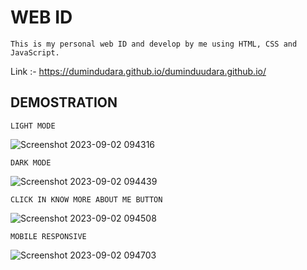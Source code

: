 # WEB ID 
 
    This is my personal web ID and develop by me using HTML, CSS and JavaScript.
Link :- https://dumindudara.github.io/duminduudara.github.io/  

## DEMOSTRATION  
    LIGHT MODE
![Screenshot 2023-09-02 094316](https://github.com/DumindUdara/duminduudara.github.io/assets/98957798/0a00ef59-8967-4cd3-b133-a2b3f4f5ea9f)

    DARK MODE
![Screenshot 2023-09-02 094439](https://github.com/DumindUdara/duminduudara.github.io/assets/98957798/de69bfcc-6ac2-4dc7-9f4f-d2d3acb875a7)

    CLICK IN KNOW MORE ABOUT ME BUTTON
![Screenshot 2023-09-02 094508](https://github.com/DumindUdara/duminduudara.github.io/assets/98957798/cf4a8aa7-28f5-4ade-baac-ba3328aaf9a7)

    MOBILE RESPONSIVE 
![Screenshot 2023-09-02 094703](https://github.com/DumindUdara/duminduudara.github.io/assets/98957798/e1ba84e9-0568-4c7a-aeee-38e8e6189ac0)

  
